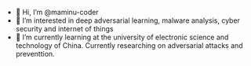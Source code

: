 - 👋 Hi, I’m @maminu-coder
- 👀 I’m interested in deep adversarial learning, malware analysis, cyber security and internet of things
- 🌱 I’m currently learning at the university of electronic science and technology of China. Currently researching on adversarial attacks and preventtion. 


<!---
maminu-coder/maminu-coder is a ✨ special ✨ repository because its `README.md` (this file) appears on your GitHub profile.
You can click the Preview link to take a look at your changes.
--->
